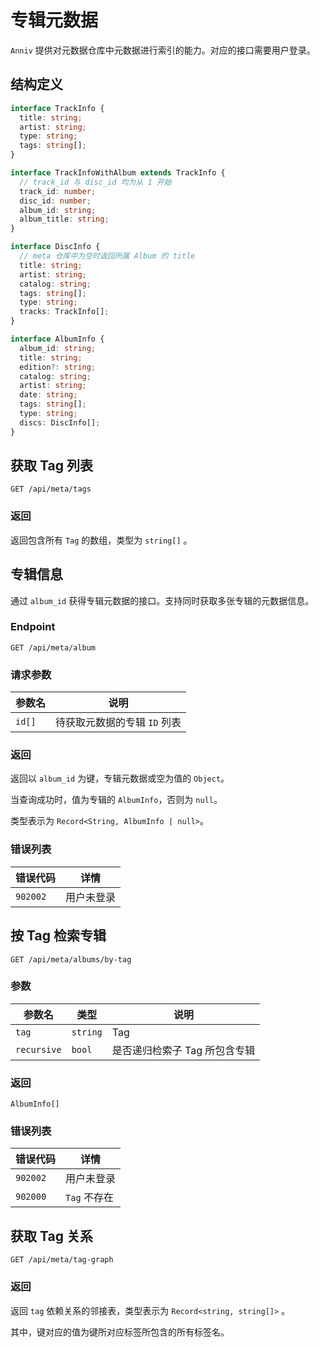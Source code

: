 # 专辑元数据

`Anniv` 提供对元数据仓库中元数据进行索引的能力。对应的接口需要用户登录。

## 结构定义

```ts
interface TrackInfo {
  title: string;
  artist: string;
  type: string;
  tags: string[];
}

interface TrackInfoWithAlbum extends TrackInfo {
  // track_id 与 disc_id 均为从 1 开始
  track_id: number;
  disc_id: number;
  album_id: string;
  album_title: string;
}

interface DiscInfo {
  // meta 仓库中为空时返回所属 Album 的 title
  title: string;
  artist: string;
  catalog: string;
  tags: string[];
  type: string;
  tracks: TrackInfo[];
}

interface AlbumInfo {
  album_id: string;
  title: string;
  edition?: string;
  catalog: string;
  artist: string;
  date: string;
  tags: string[];
  type: string;
  discs: DiscInfo[];
}
```

## 获取 Tag 列表

`GET /api/meta/tags`

### 返回

返回包含所有 `Tag` 的数组，类型为 `string[]` 。

## 专辑信息

通过 `album_id` 获得专辑元数据的接口。支持同时获取多张专辑的元数据信息。

### Endpoint

`GET /api/meta/album`

### 请求参数

| 参数名 | 说明                         |
| ------ | ---------------------------- |
| `id[]` | 待获取元数据的专辑 `ID` 列表 |

### 返回

返回以 `album_id` 为键，专辑元数据或空为值的 `Object`。

当查询成功时，值为专辑的 `AlbumInfo`，否则为 `null`。

类型表示为 `Record<String, AlbumInfo | null>`。

### 错误列表

| 错误代码 | 详情       |
| -------- | ---------- |
| `902002` | 用户未登录 |

## 按 Tag 检索专辑

`GET /api/meta/albums/by-tag`

### 参数

| 参数名      | 类型     | 说明                          |
| ----------- | -------- | ----------------------------- |
| `tag`       | `string` | Tag                           |
| `recursive` | `bool`   | 是否递归检索子 Tag 所包含专辑 |

### 返回

`AlbumInfo[]`

### 错误列表

| 错误代码 | 详情         |
| -------- | ------------ |
| `902002` | 用户未登录   |
| `902000` | `Tag` 不存在 |

## 获取 Tag 关系

`GET /api/meta/tag-graph`

### 返回

返回 `tag` 依赖关系的邻接表，类型表示为 `Record<string, string[]>` 。

其中，键对应的值为键所对应标签所包含的所有标签名。

